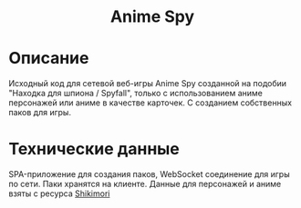 <h1 align="center">Anime Spy</h1>

# Описание

Исходный код для сетевой веб-игры Anime Spy созданной на подобии "Находка для шпиона / Spyfall",
только с использованием аниме персонажей или аниме в качестве карточек.
С созданием собственных паков для игры.

# Технические данные

SPA-приложение для создания паков, WebSocket соединение для игры по сети.
Паки хранятся на клиенте.
Данные для персонажей и аниме взяты с ресурса [Shikimori](https://shikimori.one)
